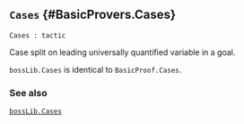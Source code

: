 ## `Cases` {#BasicProvers.Cases}


```
Cases : tactic
```



Case split on leading universally quantified variable in a goal.


`bossLib.Cases` is identical to `BasicProof.Cases`.

### See also

[`bossLib.Cases`](#bossLib.Cases)

